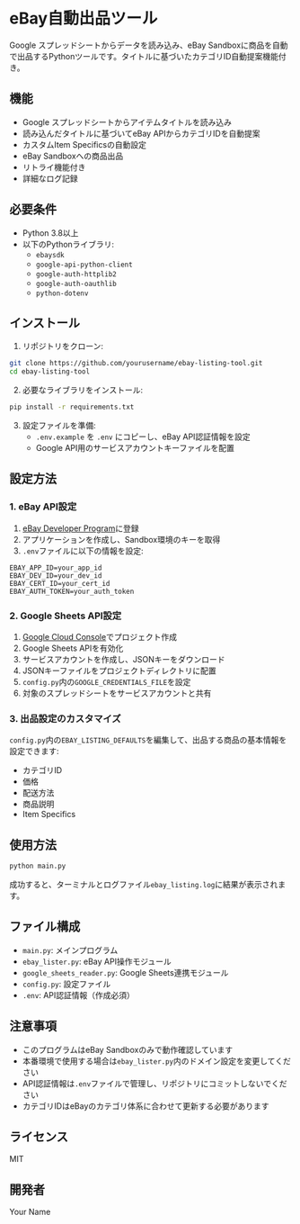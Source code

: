 # eBay自動出品ツール

Google スプレッドシートからデータを読み込み、eBay Sandboxに商品を自動で出品するPythonツールです。タイトルに基づいたカテゴリID自動提案機能付き。

## 機能

- Google スプレッドシートからアイテムタイトルを読み込み
- 読み込んだタイトルに基づいてeBay APIからカテゴリIDを自動提案
- カスタムItem Specificsの自動設定
- eBay Sandboxへの商品出品
- リトライ機能付き
- 詳細なログ記録

## 必要条件

- Python 3.8以上
- 以下のPythonライブラリ:
  - `ebaysdk`
  - `google-api-python-client`
  - `google-auth-httplib2`
  - `google-auth-oauthlib`
  - `python-dotenv`

## インストール

1. リポジトリをクローン:
```bash
git clone https://github.com/yourusername/ebay-listing-tool.git
cd ebay-listing-tool
```

2. 必要なライブラリをインストール:
```bash
pip install -r requirements.txt
```

3. 設定ファイルを準備:
   - `.env.example` を `.env` にコピーし、eBay API認証情報を設定
   - Google API用のサービスアカウントキーファイルを配置

## 設定方法

### 1. eBay API設定

1. [eBay Developer Program](https://developer.ebay.com)に登録
2. アプリケーションを作成し、Sandbox環境のキーを取得
3. `.env`ファイルに以下の情報を設定:

```
EBAY_APP_ID=your_app_id
EBAY_DEV_ID=your_dev_id
EBAY_CERT_ID=your_cert_id
EBAY_AUTH_TOKEN=your_auth_token
```

### 2. Google Sheets API設定

1. [Google Cloud Console](https://console.cloud.google.com/)でプロジェクト作成
2. Google Sheets APIを有効化
3. サービスアカウントを作成し、JSONキーをダウンロード
4. JSONキーファイルをプロジェクトディレクトリに配置
5. `config.py`内の`GOOGLE_CREDENTIALS_FILE`を設定
6. 対象のスプレッドシートをサービスアカウントと共有

### 3. 出品設定のカスタマイズ

`config.py`内の`EBAY_LISTING_DEFAULTS`を編集して、出品する商品の基本情報を設定できます:

- カテゴリID
- 価格
- 配送方法
- 商品説明
- Item Specifics

## 使用方法

```bash
python main.py
```

成功すると、ターミナルとログファイル`ebay_listing.log`に結果が表示されます。

## ファイル構成

- `main.py`: メインプログラム
- `ebay_lister.py`: eBay API操作モジュール
- `google_sheets_reader.py`: Google Sheets連携モジュール
- `config.py`: 設定ファイル
- `.env`: API認証情報（作成必須）

## 注意事項

- このプログラムはeBay Sandboxのみで動作確認しています
- 本番環境で使用する場合は`ebay_lister.py`内のドメイン設定を変更してください
- API認証情報は`.env`ファイルで管理し、リポジトリにコミットしないでください
- カテゴリIDはeBayのカテゴリ体系に合わせて更新する必要があります

## ライセンス

MIT

## 開発者

Your Name 